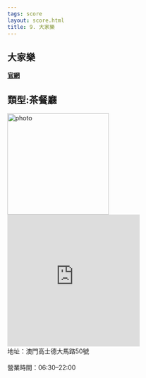 ```yaml
---
tags: score
layout: score.html
title: 9. 大家樂
---
```


<h2>大家樂</h2>
<a href='https://www.cafedecoralfastfood.com/'><b>官網</b></a>
<h2>類型:茶餐廳</h2>

<img src="https://user-images.githubusercontent.com/70761288/109817075-723f5f00-7c6c-11eb-971e-705544211cd9.jpg" alt="photo" width="230" height="230">
<iframe src="https://www.google.com/maps/embed?pb=!1m18!1m12!1m3!1d3693.977580818315!2d113.54536651454714!3d22.202958285374198!2m3!1f0!2f0!3f0!3m2!1i1024!2i768!4f13.1!3m3!1m2!1s0x34017ae04062ca11%3A0x867c2cf1258a97fb!2z5aSn5a625qiC!5e0!3m2!1szh-TW!2s!4v1614780467217!5m2!1szh-TW!2s" width="300" height="300" style="border:0;" allowfullscreen="" loading="lazy"></iframe>
<br>地址：澳門高士德大馬路50號</br>
<br>營業時間：06:30–22:00 </br>

